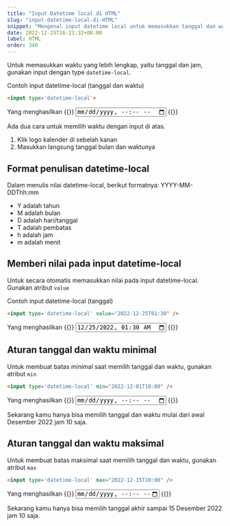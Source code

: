 ```yaml
---
title: "Input Datetime local di HTML"
slug: "input-datetime-local-di-HTML"
snippet: "Mengenal input datetime local untuk memasukkan tanggal dan waktu di sebuah formulir pada situs dengan HTML"
date: 2022-12-25T16:21:32+08:00
label: HTML
order: 340
---
```



Untuk memasukkan waktu yang lebih lengkap, yaitu tanggal dan jam, gunakan input dengan type `datetime-local`.

Contoh input datetime-local (tanggal dan waktu)
```html
<input type='datetime-local'>
```

Yang menghasilkan
{{<rawhtml>}}
<input type='datetime-local'>
{{</rawhtml>}}

Ada dua cara untuk memilih waktu dengan input di atas.  
1. Klik logo kalender di sebelah kanan  
2. Masukkan langsung tanggal bulan dan waktunya

## Format penulisan datetime-local
Dalam menulis nilai datetime-local, berikut formatnya:
YYYY-MM-DDThh:mm  
- Y adalah tahun
- M adalah bulan
- D adalah hari/tanggal
- T adalah pembatas
- h adalah jam
- m adalah menit



## Memberi nilai pada input datetime-local  
Untuk secara otomatis memasukkan nilai pada input datetime-local. Gunakan atribut `value`

Contoh input datetime-local (tanggal)
```html
<input type='datetime-local' value="2022-12-25T01:30" />
```

Yang menghasilkan
{{<rawhtml>}}
<input type='datetime-local' value="2022-12-25T01:30" />
{{</rawhtml>}}


## Aturan tanggal dan waktu minimal
Untuk membuat batas minimal saat memilih tanggal dan waktu, gunakan atribut `min`

```html
<input type='datetime-local' min="2022-12-01T10:00" />
```

Yang menghasilkan
{{<rawhtml>}}
<input type='datetime-local' min="2022-12-01T10:00" />
{{</rawhtml>}}

Sekarang kamu hanya bisa memilih tanggal dan waktu mulai dari awal Desember 2022 jam 10 saja.

## Aturan tanggal dan waktu maksimal
Untuk membuat batas maksimal saat memilih tanggal dan waktu, gunakan atribut `max`

```html
<input type='datetime-local' max="2022-12-15T10:00" />
```

Yang menghasilkan
{{<rawhtml>}}
<input type='datetime-local' max="2022-12-15T10:00" />
{{</rawhtml>}}

Sekarang kamu hanya bisa memilih tanggal akhir sampai 15 Desember 2022 jam 10 saja.
